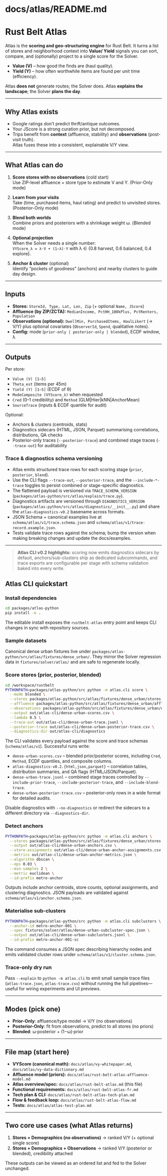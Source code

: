 # docs/atlas/README.md

# Rust Belt Atlas

Atlas is the **scoring and geo-structuring engine** for Rust Belt. It turns a list of stores and neighborhood context into **Value/ Yield** signals you can sort, compare, and (optionally) project to a single score for the Solver.

- **Value (V)** – how good the finds are (haul quality).
- **Yield (Y)** – how often worthwhile items are found per unit time (efficiency).

Atlas **does not** generate routes; the Solver does. Atlas **explains the landscape**; the Solver **plans the day**.

---

## Why Atlas exists

- Google ratings don’t predict thrift/antique outcomes.  
- Your JScore is a strong curation prior, but not decomposed.  
- Trips benefit from **context** (affluence, stability) and **observations** (post-visit truth).  
Atlas fuses these into a consistent, explainable V/Y view.

---

## What Atlas can do

1) **Score stores with no observations** (cold start)  
   Use ZIP-level affluence + store type to estimate V and Y. (Prior-Only mode)

2) **Learn from your visits**  
   Take (time, purchased items, haul rating) and predict to unvisited stores. (Posterior-Only mode)

3) **Blend both worlds**  
   Combine priors and posteriors with a shrinkage weight ω. (Blended mode)

4) **Optional projection**  
   When the Solver needs a single number:  
   `VYScore_λ = λ·V + (1−λ)·Y` with λ ∈ {0.8 harvest, 0.6 balanced, 0.4 explore}.

5) **Anchor & cluster** (optional)  
   Identify “pockets of goodness” (anchors) and nearby clusters to guide day design.

---

## Inputs

- **Stores:** `StoreId, Type, Lat, Lon, Zip` (+ optional `Name, JScore`)
- **Affluence (by ZIP/ZCTA):** `MedianIncome, PctHH_100kPlus, PctRenters, Population`
- **Observations (optional):** `DwellMin, PurchasedItems, HaulLikert` (→ V/Y) plus optional covariates (`ObserverId`, `Spend`, qualitative notes).
- **Config:** mode (`prior-only | posterior-only | blended`), ECDF window, λ

---

## Outputs

Per store:
- `Value (V) [1–5]`
- `Theta_est` (items per 45m)
- `Yield (Y) [1–5]` (ECDF of θ)
- `ModeComposite (VYScore_λ)` when requested
- `Cred` (0–1 credibility) and `Method` (GLM|Hier|kNN|AnchorMean)
- `SourceTrace` (inputs & ECDF quantile for audit)

Optional:
- Anchors & clusters (centroids, stats)
- Diagnostics sidecars (HTML, JSON, Parquet) summarising correlations, distributions, QA checks
- Posterior-only traces (`--posterior-trace`) and combined stage traces (`--trace-out`) for auditability

### Trace & diagnostics schema versioning

- Atlas emits structured trace rows for each scoring stage (`prior`, `posterior`, `blend`).
- Use the CLI flags `--trace-out`, `--posterior-trace`, and the `--include-*-trace` toggles to persist combined or stage-specific diagnostics.
- The flattened payload is versioned via `TRACE_SCHEMA_VERSION` (`packages/atlas-python/src/atlas/explain/trace.py`).
- Diagnostics artifacts are versioned through `DIAGNOSTICS_VERSION` (`packages/atlas-python/src/atlas/diagnostics/__init__.py`) and share the `atlas-diagnostics-v0.2` basename across formats.
- JSON Schema + canonical examples live at `schema/atlas/v1/trace.schema.json` and `schema/atlas/v1/trace-record.example.json`.
- Tests validate trace rows against the schema; bump the version when making breaking changes and update the docs/examples.

---

> **Atlas CLI v0.2 highlights:** scoring now emits diagnostics sidecars by default, anchors/sub-clusters ship as dedicated subcommands, and trace exports are configurable per stage with schema validation baked into every write.

## Atlas CLI quickstart

### Install dependencies

```bash
cd packages/atlas-python
pip install -e .
```

The editable install exposes the `rustbelt-atlas` entry point and keeps CLI changes in sync with repository sources.

### Sample datasets

Canonical dense urban fixtures live under `packages/atlas-python/src/atlas/fixtures/dense_urban/`. They mirror the Solver regression data in `fixtures/solver/atlas/` and are safe to regenerate locally.

### Score stores (prior, posterior, blended)

```bash
cd /workspace/rustbelt
PYTHONPATH=packages/atlas-python/src python -m atlas.cli score \
  --mode blended \
  --stores packages/atlas-python/src/atlas/fixtures/dense_urban/stores.csv \
  --affluence packages/atlas-python/src/atlas/fixtures/dense_urban/affluence.csv \
  --observations packages/atlas-python/src/atlas/fixtures/dense_urban/observations.csv \
  --output out/atlas-cli/dense-urban-scores.csv \
  --lambda 0.5 \
  --trace-out out/atlas-cli/dense-urban-trace.jsonl \
  --posterior-trace out/atlas-cli/dense-urban-posterior-trace.csv \
  --diagnostics-dir out/atlas-cli/diagnostics
```

The CLI validates every payload against the score and trace schemas (`schema/atlas/v1`). Successful runs write:

- `dense-urban-scores.csv` – blended prior/posterior scores, including `Cred`, `Method`, ECDF quantiles, and composite columns.
- `atlas-diagnostics-v0.2.{html,json,parquet}` – correlation tables, distribution summaries, and QA flags (HTML/JSON/Parquet).
- `dense-urban-trace.jsonl` – combined stage traces controlled by `--include-prior-trace`, `--include-posterior-trace`, and `--include-blend-trace`.
- `dense-urban-posterior-trace.csv` – posterior-only rows in a wide format for detailed audits.

Disable diagnostics with `--no-diagnostics` or redirect the sidecars to a different directory via `--diagnostics-dir`.

### Detect anchors

```bash
PYTHONPATH=packages/atlas-python/src python -m atlas.cli anchors \
  --stores packages/atlas-python/src/atlas/fixtures/dense_urban/stores.csv \
  --output out/atlas-cli/dense-urban-anchors.csv \
  --store-assignments out/atlas-cli/dense-urban-anchor-assignments.csv \
  --metrics out/atlas-cli/dense-urban-anchor-metrics.json \
  --algorithm dbscan \
  --eps 0.03 \
  --min-samples 2 \
  --metric euclidean \
  --id-prefix metro-anchor
```

Outputs include anchor centroids, store counts, optional assignments, and clustering diagnostics. JSON payloads are validated against `schema/atlas/v1/anchor.schema.json`.

### Materialise sub-clusters

```bash
PYTHONPATH=packages/atlas-python/src python -m atlas.cli subclusters \
  --anchor-id metro-anchor-001 \
  --spec fixtures/solver/atlas/dense-urban-subcluster-spec.json \
  --output out/atlas-cli/dense-urban-subclusters.jsonl \
  --id-prefix metro-anchor-001-sc
```

The command consumes a JSON spec describing hierarchy nodes and emits validated cluster rows under `schema/atlas/v1/cluster.schema.json`.

### Trace-only dry run

Pass `--explain` to `python -m atlas.cli` to emit small sample trace files (`atlas-trace.json`, `atlas-trace.csv`) without running the full pipelines—useful for wiring experiments and UI previews.

---

## Modes (pick one)

- **Prior-Only**: affluence/type model → V/Y (no observations)
- **Posterior-Only**: fit from observations, predict to all stores (no priors)
- **Blended**: ω·posterior + (1−ω)·prior

---

## File map (start here)

- **VYScore (canonical math):** `docs/atlas/vy-whitepaper.md`, `docs/atlas/vy-data-dictionary.md`
- **Affluence model (priors):** `docs/atlas/rust-belt-atlas-affluence-model.md`
- **Atlas overview/spec:** `docs/atlas/rust-belt-atlas.md` (this file)
- **Functional requirements:** `docs/atlas/rust-belt-atlas-fr.md`
- **Tech plan & CLI:** `docs/atlas/rust-belt-atlas-tech-plan.md`
- **Flow & feedback loop:** `docs/atlas/rust-belt-atlas-flow.md`
- **Tests:** `docs/atlas/atlas-test-plan.md`

---

## Two core use cases (what Atlas returns)

1) **Stores + Demographics (no observations)** → ranked V/Y (+ optional single score)  
2) **Stores + Demographics + Observations** → ranked V/Y (posterior or blended), credibility attached

These outputs can be viewed as an ordered list and fed to the Solver unchanged.
